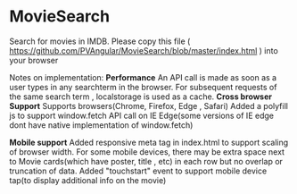# MovieSearch
Search for movies in IMDB.
Please copy this file ( https://github.com/PVAngular/MovieSearch/blob/master/index.html ) into your browser

Notes on implementation:
**Performance**
An API call is made as soon as a user types in any searchterm in the browser. 
For subsequent requests of the same search term , localstorage is used as a cache.
**Cross browser Support**
Supports browsers(Chrome, Firefox, Edge , Safari)
Added a polyfill js to support window.fetch API call on IE Edge(some versions of IE edge dont have native implementation of window.fetch)

**Mobile support**
Added responsive meta tag in index.html to support scaling of browser width.
For some mobile devices, there may be extra space next to Movie cards(which have poster, title , etc) in each row but no overlap or truncation of data.
Added "touchstart" event to support mobile device tap(to display additional info  on the movie)
